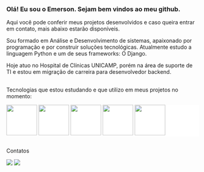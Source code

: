 ### Olá! Eu sou o Emerson. Sejam bem vindos ao meu github.
Aqui você pode conferir meus projetos desenvolvidos e caso queira entrar em contato, mais abaixo estarão disponíveis.

Sou formado em Análise e Desenvolvimento de sistemas, apaixonado por programação e por construir soluções tecnológicas. 
Atualmente estudo a linguagem Python e um de seus frameworks: O Django.

Hoje atuo no Hospital de Clínicas UNICAMP, porém na área de suporte de TI e estou em migração de carreira para desenvolvedor backend. 
##
Tecnologias que estou estudando e que utilizo em meus projetos no momento:

<div style="background-color:white;">
<img src="https://cdn.jsdelivr.net/gh/devicons/devicon/icons/linux/linux-original.svg" style="height: 80px; widith: 80px;"/>
<img src="https://cdn.jsdelivr.net/gh/devicons/devicon/icons/python/python-original.svg" style="height: 80px; widith: 80px;"/>
<img src="https://cdn.jsdelivr.net/gh/devicons/devicon/icons/django/django-plain-wordmark.svg" style="height: 80px; widith: 80px;"/>
<img src="https://cdn.jsdelivr.net/gh/devicons/devicon/icons/html5/html5-original.svg" style="height: 80px; widith: 80px;"/>  
<img src="https://cdn.jsdelivr.net/gh/devicons/devicon/icons/css3/css3-original.svg" style="height: 80px; widith: 80px;" />
</div>  

##
Contatos

<div>
<a href = "mailto:emersonnascimento.freire@gmail.com"><img src="https://img.shields.io/badge/Gmail-D14836?style=for-the-badge&logo=gmail&logoColor=white" target="_blank"></a>
<a href="https://www.linkedin.com/in/emersonn-freire/" target="_blank"><img src="https://img.shields.io/badge/-LinkedIn-%230077B5?style=for-the-badge&logo=linkedin&logoColor=white" target="_blank"></a>   
</div>

